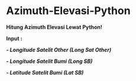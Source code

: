 # Azimuth-Elevasi-Python

<b>Hitung Azimuth Elevasi Lewat Python!

<b>Input :

<i>- Longitude Satelit Other (Long Sat Other)
<p>
<i>- Longitude Satelit Bumi (Long SB)
<p>
<i>- Latitude Satelit Bumi (Lat SB)




 

